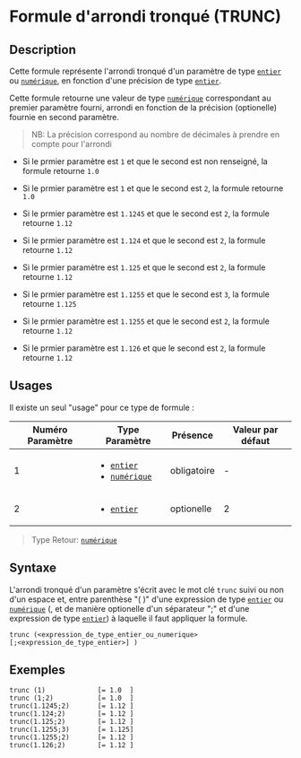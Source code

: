 # Formule d'arrondi tronqué (TRUNC)

## Description

Cette formule représente l'arrondi tronqué d'un paramètre de type  [`entier`][valeur-de-retour] ou [`numérique`][valeur-de-retour], en fonction d'une précision de type [`entier`][valeur-de-retour].

Cette formule retourne une valeur de type [`numérique`][valeur-de-retour] correspondant au premier paramètre fourni, arrondi en fonction de la précision (optionelle) fournie en second paramètre.

> NB: La précision correspond au nombre de décimales à prendre en compte pour l'arrondi

- Si le prmier paramètre est `1` et que le second est non renseigné, la formule retourne `1.0`

- Si le prmier paramètre est `1` et que le second est `2`, la formule retourne `1.0`

- Si le prmier paramètre est `1.1245` et que le second est `2`, la formule retourne `1.12`

- Si le prmier paramètre est `1.124` et que le second est `2`, la formule retourne `1.12`

- Si le prmier paramètre est `1.125` et que le second est `2`, la formule retourne `1.12`

- Si le prmier paramètre est `1.1255` et que le second est `3`, la formule retourne `1.125`

- Si le prmier paramètre est `1.1255` et que le second est `2`, la formule retourne `1.12`

- Si le prmier paramètre est `1.126` et que le second est `2`, la formule retourne `1.12`

## Usages

Il existe un seul "usage" pour ce type de formule :

|Numéro Paramètre|Type Paramètre|Présence|Valeur par défaut|
|--------------|--------------|--------------|--------------|
|1|<ul><li>[`entier`][valeur-de-retour]</li><li>[`numérique`][valeur-de-retour]</li></ul>|obligatoire|-|
|2|<ul><li>[`entier`][valeur-de-retour]</li>|optionelle|2|

> Type Retour: [`numérique`][valeur-de-retour]

## Syntaxe

L'arrondi tronqué d'un paramètre s'écrit avec le mot clé `trunc` suivi ou non d'un espace et, entre parenthèse "( )" d'une expression de type [`entier`][valeur-de-retour] ou [`numérique`][valeur-de-retour] (, et de manière optionelle d'un séparateur ";" et d'une expression de type [`entier`][valeur-de-retour]) à laquelle il faut appliquer la formule.

    trunc (<expression_de_type_entier_ou_numerique>
    [;<expression_de_type_entier>] )

## Exemples

    trunc (1)             [= 1.0  ]
    trunc (1;2)           [= 1.0  ]
    trunc(1.1245;2)       [= 1.12 ]
    trunc(1.124;2)        [= 1.12 ]
    trunc(1.125;2)        [= 1.12 ]
    trunc(1.1255;3)       [= 1.125]
    trunc(1.1255;2)       [= 1.12 ]
    trunc(1.126;2)        [= 1.12 ]

[valeur-de-retour]: ../../lexique.md#valeur-de-retour